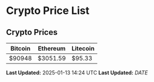 # Crypto Price List

## Crypto Prices
| Bitcoin | Ethereum | Litecoin |
| ------- | -------- | -------- |
| $90948 | $3051.59 | $95.33 |
**Last Updated:** 2025-01-13 14:24 UTC
**Last Updated:** $DATE$
